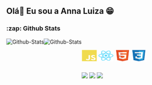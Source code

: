 ## Olá👋 Eu sou a Anna Luiza 😁

<div> 
<h3> :zap: Github Stats </h3>
   <img align="left" height="180" alt="Github-Stats" src="https://github-readme-stats.vercel.app/api?username=AnnaLuiza15&show_icons=true&theme=radical&include_all_commits=true&count_private=true">
   <img align="left" height="180" alt="Github-Stats" src="https://github-readme-stats.vercel.app/api/top-langs/?username=AnnaLuiza15&show_icons=true&theme=radical&langs_count=16&count_private=true&include_all_commits=true">
</div>

##

<div style="display: inline_block"><br>
  <img align="center" alt="Rafa-Js" height="30" width="40" src="https://raw.githubusercontent.com/devicons/devicon/master/icons/javascript/javascript-plain.svg">
  <img align="center" alt="Rafa-React" height="30" width="40" src="https://raw.githubusercontent.com/devicons/devicon/master/icons/react/react-original.svg">
  <img align="center" alt="Rafa-HTML" height="30" width="40" src="https://raw.githubusercontent.com/devicons/devicon/master/icons/html5/html5-original.svg">
  <img align="center" alt="Rafa-CSS" height="30" width="40" src="https://raw.githubusercontent.com/devicons/devicon/master/icons/css3/css3-original.svg">
</div>

##

<div> 
   <a href="https://instagram.com/annaluizahc" target="_blank"><img src="https://img.shields.io/badge/-Instagram-%23E4405F?style=for-the-badge&logo=instagram&logoColor=white" target="_blank"></a>
   <a href = "mailto:annaluizadev@gmail.com"><img src="https://img.shields.io/badge/-Gmail-%23333?style=for-the-badge&logo=gmail&logoColor=white" target="_blank"></a>
   <a href="https://www.linkedin.com/in/anna-luiza-331235319/" target="_blank"><img src="https://img.shields.io/badge/-LinkedIn-%230077B5?style=for-the-badge&logo=linkedin&logoColor=white" target="_blank"></a> 
  
</div>
